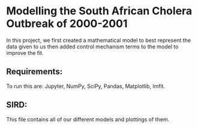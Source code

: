 # Modelling the South African Cholera Outbreak of 2000-2001

In this project, we first created a mathematical model to best represent the data given to us then added control mechanism terms to the model to improve the fit.

## Requirements:
To run this are: Jupyter, NumPy, SciPy, Pandas, Matplotlib, lmfit.

## SIRD:

This file contains all of our different models and plottings of them.
